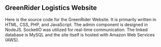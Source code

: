 ## GreenRider Logistics Website

Here is the source code for the GreenRider Website.
It is primarily written in HTML, CSS, PHP, and JavaScript. The admin component is designed in NodeJS. SocketIO was utilized for real-time communication.
The linked database is MySQL and the site itself is hosted with Amazon Web Services (AWS).

